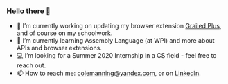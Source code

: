 ### Hello there 👋



- 🔭 I’m currently working on updating my browser extension [Grailed Plus](https://github.com/RVRX/grailed-plus), and of course on my schoolwork.
- 🌱 I’m currently learning Assembly Language (at WPI) and more about APIs and browser extensions.
- 💻 I’m looking for a Summer 2020 Internship in a CS field - feel free to reach out.
- 📫 How to reach me: colemanning@yandex.com, or on [LinkedIn](https://www.linkedin.com/in/colemanning/).
